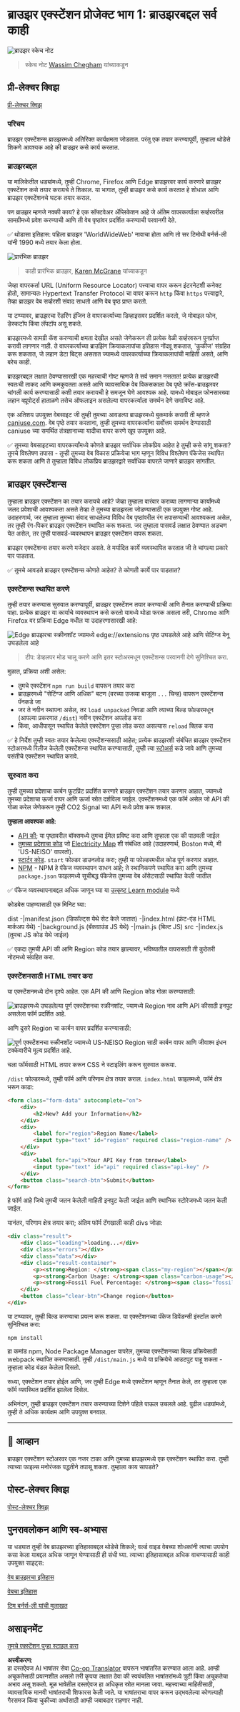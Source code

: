 <!--
CO_OP_TRANSLATOR_METADATA:
{
  "original_hash": "0bb55e0b98600afab801eea115228873",
  "translation_date": "2025-08-25T23:39:01+00:00",
  "source_file": "5-browser-extension/1-about-browsers/README.md",
  "language_code": "mr"
}
-->
# ब्राउझर एक्स्टेंशन प्रोजेक्ट भाग 1: ब्राउझरबद्दल सर्व काही

![ब्राउझर स्केच नोट](../../../../translated_images/browser.60317c9be8b7f84adce43e30bff8d47a1ae15793beab762317b2bc6b74337c1a.mr.jpg)
> स्केच नोट [Wassim Chegham](https://dev.to/wassimchegham/ever-wondered-what-happens-when-you-type-in-a-url-in-an-address-bar-in-a-browser-3dob) यांच्याकडून

## प्री-लेक्चर क्विझ

[प्री-लेक्चर क्विझ](https://ff-quizzes.netlify.app/web/quiz/23)

### परिचय

ब्राउझर एक्स्टेंशन्स ब्राउझरमध्ये अतिरिक्त कार्यक्षमता जोडतात. परंतु एक तयार करण्यापूर्वी, तुम्हाला थोडेसे शिकणे आवश्यक आहे की ब्राउझर कसे कार्य करतात.

### ब्राउझरबद्दल

या मालिकेतील धड्यांमध्ये, तुम्ही Chrome, Firefox आणि Edge ब्राउझरवर कार्य करणारे ब्राउझर एक्स्टेंशन कसे तयार करायचे ते शिकाल. या भागात, तुम्ही ब्राउझर कसे कार्य करतात हे शोधाल आणि ब्राउझर एक्स्टेंशनचे घटक तयार कराल.

पण ब्राउझर म्हणजे नक्की काय? हे एक सॉफ्टवेअर ॲप्लिकेशन आहे जे अंतिम वापरकर्त्याला सर्व्हरवरील सामग्रीमध्ये प्रवेश करण्याची आणि ती वेब पृष्ठांवर प्रदर्शित करण्याची परवानगी देते.

✅ थोडासा इतिहास: पहिला ब्राउझर 'WorldWideWeb' नावाचा होता आणि तो सर टिमोथी बर्नर्स-ली यांनी 1990 मध्ये तयार केला होता.

![प्रारंभिक ब्राउझर](../../../../translated_images/earlybrowsers.d984b711cdf3a42ddac919d46c4b5ca7232f68ccfbd81395e04e5a64c0015277.mr.jpg)
> काही प्रारंभिक ब्राउझर, [Karen McGrane](https://www.slideshare.net/KMcGrane/week-4-ixd-history-personal-computing) यांच्याकडून

जेव्हा वापरकर्ता URL (Uniform Resource Locator) पत्त्याचा वापर करून इंटरनेटशी कनेक्ट होतो, सामान्यतः Hypertext Transfer Protocol चा वापर करून `http` किंवा `https` पत्त्याद्वारे, तेव्हा ब्राउझर वेब सर्व्हरशी संवाद साधतो आणि वेब पृष्ठ प्राप्त करतो.

या टप्प्यावर, ब्राउझरचा रेंडरिंग इंजिन ते वापरकर्त्याच्या डिव्हाइसवर प्रदर्शित करतो, जे मोबाइल फोन, डेस्कटॉप किंवा लॅपटॉप असू शकते.

ब्राउझरमध्ये सामग्री कॅश करण्याची क्षमता देखील असते जेणेकरून ती प्रत्येक वेळी सर्व्हरवरून पुनर्प्राप्त करावी लागणार नाही. ते वापरकर्त्याच्या ब्राउझिंग क्रियाकलापांचा इतिहास नोंदवू शकतात, 'कुकीज' संग्रहित करू शकतात, जे लहान डेटा बिट्स असतात ज्यामध्ये वापरकर्त्याच्या क्रियाकलापांची माहिती असते, आणि बरेच काही.

ब्राउझरबद्दल लक्षात ठेवण्यासारखी एक महत्त्वाची गोष्ट म्हणजे ते सर्व समान नसतात! प्रत्येक ब्राउझरची स्वतःची ताकद आणि कमकुवतता असते आणि व्यावसायिक वेब विकसकाला वेब पृष्ठे क्रॉस-ब्राउझरवर चांगली कार्य करण्यासाठी कशी तयार करायची हे समजून घेणे आवश्यक आहे. यामध्ये मोबाइल फोनसारख्या लहान व्ह्यूपोर्ट्स हाताळणे तसेच ऑफलाइन असलेल्या वापरकर्त्याला समर्थन देणे समाविष्ट आहे.

एक अतिशय उपयुक्त वेबसाइट जी तुम्ही तुमच्या आवडत्या ब्राउझरमध्ये बुकमार्क करावी ती म्हणजे [caniuse.com](https://www.caniuse.com). वेब पृष्ठे तयार करताना, तुम्ही तुमच्या वापरकर्त्यांना सर्वोत्तम समर्थन देण्यासाठी caniuse च्या समर्थित तंत्रज्ञानाच्या यादीचा वापर करणे खूप उपयुक्त आहे.

✅ तुमच्या वेबसाइटच्या वापरकर्त्यांमध्ये कोणते ब्राउझर सर्वाधिक लोकप्रिय आहेत हे तुम्ही कसे सांगू शकता? तुमचे विश्लेषण तपासा - तुम्ही तुमच्या वेब विकास प्रक्रियेचा भाग म्हणून विविध विश्लेषण पॅकेजेस स्थापित करू शकता आणि ते तुम्हाला विविध लोकप्रिय ब्राउझरद्वारे सर्वाधिक वापरले जाणारे ब्राउझर सांगतील.

## ब्राउझर एक्स्टेंशन्स

तुम्हाला ब्राउझर एक्स्टेंशन का तयार करायचे आहे? जेव्हा तुम्हाला वारंवार कराव्या लागणाऱ्या कार्यांमध्ये जलद प्रवेशाची आवश्यकता असते तेव्हा ते तुमच्या ब्राउझरला जोडण्यासाठी एक उपयुक्त गोष्ट आहे. उदाहरणार्थ, जर तुम्हाला तुमच्या संवाद साधलेल्या विविध वेब पृष्ठांवरील रंग तपासण्याची आवश्यकता असेल, तर तुम्ही रंग-पिकर ब्राउझर एक्स्टेंशन स्थापित करू शकता. जर तुम्हाला पासवर्ड लक्षात ठेवण्यात अडचण येत असेल, तर तुम्ही पासवर्ड-व्यवस्थापन ब्राउझर एक्स्टेंशन वापरू शकता.

ब्राउझर एक्स्टेंशन्स तयार करणे मजेदार असते. ते मर्यादित कार्ये व्यवस्थापित करतात जी ते चांगल्या प्रकारे पार पाडतात.

✅ तुमचे आवडते ब्राउझर एक्स्टेंशन्स कोणते आहेत? ते कोणती कार्ये पार पाडतात?

### एक्स्टेंशन्स स्थापित करणे

तुम्ही तयार करण्यास सुरुवात करण्यापूर्वी, ब्राउझर एक्स्टेंशन तयार करण्याची आणि तैनात करण्याची प्रक्रिया पाहा. प्रत्येक ब्राउझर या कार्याचे व्यवस्थापन कसे करतो यामध्ये थोडा फरक असला तरी, Chrome आणि Firefox वर प्रक्रिया Edge मधील या उदाहरणासारखी आहे:

![Edge ब्राउझरचा स्क्रीनशॉट ज्यामध्ये edge://extensions पृष्ठ उघडलेले आहे आणि सेटिंग्ज मेनू उघडलेला आहे](../../../../translated_images/install-on-edge.d68781acaf0b3d3dada8b7507cde7a64bf74b7040d9818baaa9070668e819f90.mr.png)

> टीप: डेव्हलपर मोड चालू करणे आणि इतर स्टोअरमधून एक्स्टेंशन्स परवानगी देणे सुनिश्चित करा.

मुळात, प्रक्रिया अशी असेल:

- तुमचे एक्स्टेंशन `npm run build` वापरून तयार करा
- ब्राउझरमध्ये "सेटिंग्ज आणि अधिक" बटण (वरच्या उजव्या बाजूला `...` चिन्ह) वापरून एक्स्टेंशन्स पॅनकडे जा
- जर ते नवीन स्थापना असेल, तर `load unpacked` निवडा आणि त्याच्या बिल्ड फोल्डरमधून (आपल्या प्रकरणात `/dist`) नवीन एक्स्टेंशन अपलोड करा
- किंवा, आधीपासून स्थापित केलेले एक्स्टेंशन पुन्हा लोड करत असल्यास `reload` क्लिक करा

✅ हे निर्देश तुम्ही स्वतः तयार केलेल्या एक्स्टेंशन्ससाठी आहेत; प्रत्येक ब्राउझरशी संबंधित ब्राउझर एक्स्टेंशन स्टोअरमध्ये रिलीज केलेली एक्स्टेंशन्स स्थापित करण्यासाठी, तुम्ही त्या [स्टोअर्स](https://microsoftedge.microsoft.com/addons/Microsoft-Edge-Extensions-Home) कडे जावे आणि तुमच्या पसंतीचे एक्स्टेंशन स्थापित करावे.

### सुरुवात करा

तुम्ही तुमच्या प्रदेशाचा कार्बन फूटप्रिंट प्रदर्शित करणारे ब्राउझर एक्स्टेंशन तयार करणार आहात, ज्यामध्ये तुमच्या प्रदेशाचा ऊर्जा वापर आणि ऊर्जा स्रोत दर्शविला जाईल. एक्स्टेंशनमध्ये एक फॉर्म असेल जो API की गोळा करेल जेणेकरून तुम्ही CO2 Signal च्या API मध्ये प्रवेश करू शकाल.

**तुम्हाला आवश्यक आहे:**

- [API की](https://www.co2signal.com/); या पृष्ठावरील बॉक्समध्ये तुमचा ईमेल प्रविष्ट करा आणि तुम्हाला एक की पाठवली जाईल
- [तुमच्या प्रदेशाचा कोड](http://api.electricitymap.org/v3/zones) जो [Electricity Map](https://www.electricitymap.org/map) शी संबंधित आहे (उदाहरणार्थ, Boston मध्ये, मी 'US-NEISO' वापरतो).
- [स्टार्टर कोड](../../../../5-browser-extension/start). `start` फोल्डर डाउनलोड करा; तुम्ही या फोल्डरमधील कोड पूर्ण करणार आहात.
- [NPM](https://www.npmjs.com) - NPM हे पॅकेज व्यवस्थापन साधन आहे; ते स्थानिकपणे स्थापित करा आणि तुमच्या `package.json` फाइलमध्ये सूचीबद्ध पॅकेजेस तुमच्या वेब अ‍ॅसेटसाठी स्थापित केली जातील

✅ पॅकेज व्यवस्थापनाबद्दल अधिक जाणून घ्या या [उत्कृष्ट Learn module](https://docs.microsoft.com/learn/modules/create-nodejs-project-dependencies/?WT.mc_id=academic-77807-sagibbon) मध्ये

कोडबेस पाहण्यासाठी एक मिनिट घ्या:

dist
    -|manifest.json (डिफॉल्ट्स येथे सेट केले जातात)
    -|index.html (फ्रंट-एंड HTML मार्कअप येथे)
    -|background.js (बॅकग्राउंड JS येथे)
    -|main.js (बिल्ट JS)
src
    -|index.js (तुमचा JS कोड येथे जाईल)

✅ एकदा तुमची API की आणि Region कोड तयार झाल्यावर, भविष्यातील वापरासाठी ती कुठेतरी नोटमध्ये संग्रहित करा.

### एक्स्टेंशनसाठी HTML तयार करा

या एक्स्टेंशनमध्ये दोन दृश्ये आहेत. एक API की आणि Region कोड गोळा करण्यासाठी:

![ब्राउझरमध्ये उघडलेल्या पूर्ण एक्स्टेंशनचा स्क्रीनशॉट, ज्यामध्ये Region नाव आणि API कीसाठी इनपुट असलेला फॉर्म प्रदर्शित आहे.](../../../../translated_images/1.b6da8c1394b07491afeb6b2a8e5aca73ebd3cf478e27bcc9aeabb187e722648e.mr.png)

आणि दुसरे Region चा कार्बन वापर प्रदर्शित करण्यासाठी:

![पूर्ण एक्स्टेंशनचा स्क्रीनशॉट ज्यामध्ये US-NEISO Region साठी कार्बन वापर आणि जीवाश्म इंधन टक्केवारीचे मूल्य प्रदर्शित आहे.](../../../../translated_images/2.1dae52ff0804224692cd648afbf2342955d7afe3b0101b617268130dfb427f55.mr.png)

चला फॉर्मसाठी HTML तयार करून CSS ने स्टाइलिंग करून सुरुवात करूया.

`/dist` फोल्डरमध्ये, तुम्ही फॉर्म आणि परिणाम क्षेत्र तयार कराल. `index.html` फाइलमध्ये, फॉर्म क्षेत्र भरून काढा:

```HTML
<form class="form-data" autocomplete="on">
	<div>
		<h2>New? Add your Information</h2>
	</div>
	<div>
		<label for="region">Region Name</label>
		<input type="text" id="region" required class="region-name" />
	</div>
	<div>
		<label for="api">Your API Key from tmrow</label>
		<input type="text" id="api" required class="api-key" />
	</div>
	<button class="search-btn">Submit</button>
</form>	
```
हे फॉर्म आहे जिथे तुमची जतन केलेली माहिती इनपुट केली जाईल आणि स्थानिक स्टोरेजमध्ये जतन केली जाईल.

यानंतर, परिणाम क्षेत्र तयार करा; अंतिम फॉर्म टॅगखाली काही divs जोडा:

```HTML
<div class="result">
	<div class="loading">loading...</div>
	<div class="errors"></div>
	<div class="data"></div>
	<div class="result-container">
		<p><strong>Region: </strong><span class="my-region"></span></p>
		<p><strong>Carbon Usage: </strong><span class="carbon-usage"></span></p>
		<p><strong>Fossil Fuel Percentage: </strong><span class="fossil-fuel"></span></p>
	</div>
	<button class="clear-btn">Change region</button>
</div>
```
या टप्प्यावर, तुम्ही बिल्ड करण्याचा प्रयत्न करू शकता. या एक्स्टेंशनच्या पॅकेज डिपेंडन्सी इंस्टॉल करणे सुनिश्चित करा:

```
npm install
```

हा कमांड npm, Node Package Manager वापरेल, तुमच्या एक्स्टेंशनच्या बिल्ड प्रक्रियेसाठी webpack स्थापित करण्यासाठी. तुम्ही `/dist/main.js` मध्ये या प्रक्रियेचे आउटपुट पाहू शकता - तुम्हाला कोड बंडल केलेला दिसतो.

सध्या, एक्स्टेंशन तयार होईल आणि, जर तुम्ही Edge मध्ये एक्स्टेंशन म्हणून तैनात केले, तर तुम्हाला एक फॉर्म व्यवस्थित प्रदर्शित झालेला दिसेल.

अभिनंदन, तुम्ही ब्राउझर एक्स्टेंशन तयार करण्याच्या दिशेने पहिले पाऊल उचलले आहे. पुढील धड्यांमध्ये, तुम्ही ते अधिक कार्यक्षम आणि उपयुक्त बनवाल.

---

## 🚀 आव्हान

ब्राउझर एक्स्टेंशन स्टोअरवर एक नजर टाका आणि तुमच्या ब्राउझरमध्ये एक एक्स्टेंशन स्थापित करा. तुम्ही त्याच्या फाइल्स मनोरंजक पद्धतीने तपासू शकता. तुम्हाला काय सापडते?

## पोस्ट-लेक्चर क्विझ

[पोस्ट-लेक्चर क्विझ](https://ff-quizzes.netlify.app/web/quiz/24)

## पुनरावलोकन आणि स्व-अभ्यास

या धड्यात तुम्ही वेब ब्राउझरच्या इतिहासाबद्दल थोडेसे शिकले; वर्ल्ड वाइड वेबच्या शोधकांनी त्याचा उपयोग कसा केला याबद्दल अधिक जाणून घेण्यासाठी ही संधी घ्या. त्याच्या इतिहासाबद्दल अधिक वाचण्यासाठी काही उपयुक्त साइट्स:

[वेब ब्राउझरचा इतिहास](https://www.mozilla.org/firefox/browsers/browser-history/)

[वेबचा इतिहास](https://webfoundation.org/about/vision/history-of-the-web/)

[टिम बर्नर्स-ली यांची मुलाखत](https://www.theguardian.com/technology/2019/mar/12/tim-berners-lee-on-30-years-of-the-web-if-we-dream-a-little-we-can-get-the-web-we-want)

## असाइनमेंट 

[तुमचे एक्स्टेंशन पुन्हा स्टाइल करा](assignment.md)

**अस्वीकरण**:  
हा दस्तऐवज AI भाषांतर सेवा [Co-op Translator](https://github.com/Azure/co-op-translator) वापरून भाषांतरित करण्यात आला आहे. आम्ही अचूकतेसाठी प्रयत्नशील असलो तरी कृपया लक्षात ठेवा की स्वयंचलित भाषांतरांमध्ये त्रुटी किंवा अचूकतेचा अभाव असू शकतो. मूळ भाषेतील दस्तऐवज हा अधिकृत स्रोत मानला जावा. महत्त्वाच्या माहितीसाठी, व्यावसायिक मानवी भाषांतराची शिफारस केली जाते. या भाषांतराचा वापर करून उद्भवलेल्या कोणत्याही गैरसमज किंवा चुकीच्या अर्थासाठी आम्ही जबाबदार राहणार नाही.